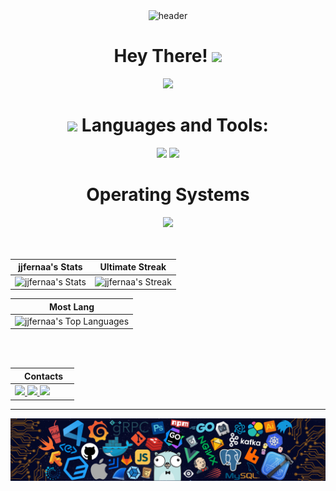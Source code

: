 <div align="center" width="100">
<img src="https://capsule-render.vercel.app/api?color=0:1a202c,50:2d3748,100:4a5568&height=280&section=header&text=Juan%20Fernández&desc=@jjfernaa%20|%2042%20Student&fontSize=42&descSize=18&descAlign=50&descAlignY=60&type=waving&fontColor=ffffff&fontAlign=50&fontAlignY=40&stroke=50"
  alt="header"/>
</div>
 <h1 align="center">Hey There! <img src="https://media.giphy.com/media/hvRJCLFzcasrR4ia7z/giphy.gif" width="35"></h1>

<div align="Center">
  
<a href="https://github.com/DenverCoder1/readme-typing-svg">
    <img src="https://readme-typing-svg.herokuapp.com?lines=Student+at+42+School;Aspiring+Developer;Always+learning+new+things&center=true&width=600&height=80&size=28&repeat=true&pause=1000&color=58A6FF">
</a>

<div align="Center">
<h1><img src = "https://media2.giphy.com/media/QssGEmpkyEOhBCb7e1/giphy.gif?cid=ecf05e47a0n3gi1bfqntqmob8g9aid1oyj2wr3ds3mg700bl&rid=giphy.gif" width = 32px> Languages and Tools:</h1>
</div>
<div align="Center">


 <img src="https://skillicons.dev/icons?i=c,cpp,html,css,js,py"/>  <img src="https://skillicons.dev/icons?i=bash,vscode,git,github"/>

</div>
</div>
<div align="Center">
<h1>Operating Systems</h1>

<img src="https://skillicons.dev/icons?i=windows,apple,linux,ubuntu"/>

</div>

<br>
<br>

<div align="Center">

| jjfernaa's Stats | Ultimate Streak |
|------------------|-----------------|
| ![jjfernaa's Stats](https://github-readme-stats.vercel.app/api?username=jjfernaa&theme=onedark&show_icons=true&hide_border=true&count_private=true) | ![jjfernaa's Streak](https://github-readme-streak-stats-salesp07.vercel.app/?user=jjfernaa&theme=onedark&hide_border=true) |

| Most Lang |
|-----------|
| ![jjfernaa's Top Languages](https://github-readme-stats.vercel.app/api/top-langs/?username=jjfernaa&theme=onedark&show_icons=true&hide_border=true&layout=compact) |

</div>

<br>
<br>

<div align="Center">

|‎ ‎ ‎ ‎ Contacts‎ ‎ ‎ ‎ |
| ----------|
| <a href="https://www.linkedin.com/in/juan-fernández-/"> <img src="https://skillicons.dev/icons?i=linkedin"/> <a href="mailto:juanjose.fernanfez88@gmail.com"> <img src="https://skillicons.dev/icons?i=gmail"/> </a>    <a href="https://instagram.com/jjfernaa"> <img src="https://skillicons.dev/icons?i=instagram"/> </a> |

</div>

------
![Github Banner](https://github.com/Jaydeep-Yadav/Jaydeep-Yadav/blob/main/banner.png)
